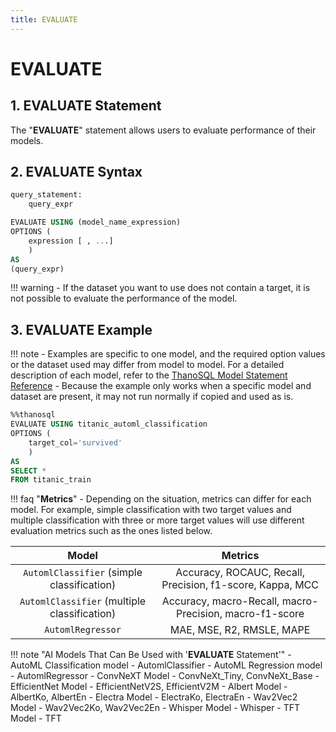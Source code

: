 ```yaml
---
title: EVALUATE
---
```


# __EVALUATE__

## __1. EVALUATE Statement__

The "__EVALUATE__" statement allows users to evaluate performance of their models.

## __2. EVALUATE Syntax__ 

```sql
query_statement:
    query_expr

EVALUATE USING (model_name_expression)
OPTIONS (
    expression [ , ...]
    )
AS
(query_expr)
```

!!! warning
    - If the dataset you want to use does not contain a target, it is not possible to evaluate the performance of the model.

## __3. EVALUATE Example__

!!! note
    - Examples are specific to one model, and the required option values ​​or the dataset used may differ from model to model. For a detailed description of each model, refer to the [ThanoSQL Model Statement Reference](../../reference/#thanosql-model-statement-reference)
    - Because the example only works when a specific model and dataset are present, it may not run normally if copied and used as is.

```sql
%%thanosql 
EVALUATE USING titanic_automl_classification 
OPTIONS (
    target_col='survived'
    )
AS
SELECT *
FROM titanic_train
```

!!! faq "__Metrics__"
    - Depending on the situation, metrics can differ for each model. For example, simple classification with two target values and multiple classification with three or more target values will use different evaluation metrics such as the ones listed below.


| Model      | Metrics                     |
| :-----------: | :-----------------------------------------------: |
| `AutomlClassifier` (simple classification) | Accuracy, ROCAUC, Recall, Precision, f1-score, Kappa, MCC  |
| `AutomlClassifier` (multiple classification)       | Accuracy, macro-Recall, macro-Precision, macro-f1-score|
| `AutomlRegressor`    | MAE, MSE, R2, RMSLE, MAPE|


!!! note "AI Models That Can Be Used with '__EVALUATE__ Statement'"
    - AutoML Classification model - AutomlClassifier
    - AutoML Regression model - AutomlRegressor
    - ConvNeXT Model - ConvNeXt_Tiny, ConvNeXt_Base
    - EfficientNet Model - EfficientNetV2S, EfficientV2M
    - Albert Model - AlbertKo, AlbertEn
    - Electra Model - ElectraKo, ElectraEn
    - Wav2Vec2 Model - Wav2Vec2Ko, Wav2Vec2En
    - Whisper Model - Whisper
    - TFT Model - TFT